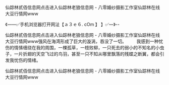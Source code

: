 仙踪林贰佰信息网点击进入仙踪林老狼信息网 - 八零婚纱摄影工作室仙踪林在线大豆行情网www

《——✅手机浏览器打开网沚【ａ３ｅ６. cOm 】 】✅—》--

仙踪林贰佰信息网点击进入仙踪林老狼信息网 - 八零婚纱摄影工作室仙踪林在线大豆行情网www强风在海湾形成了巨大的漩涡，吞没了一切。
　　我感到一种忧伤的情愫缠绕在我的周围，一棵孤草，一枝败柳，一只死去的弱小的不知名的小虫子，一片折翅的天空飞过的鸟羽，甚至一只不知从哪里飘落的残蝶之断翼，都会引发我忧伤的情绪。





仙踪林贰佰信息网点击进入仙踪林老狼信息网 - 八零婚纱摄影工作室仙踪林在线大豆行情网www
